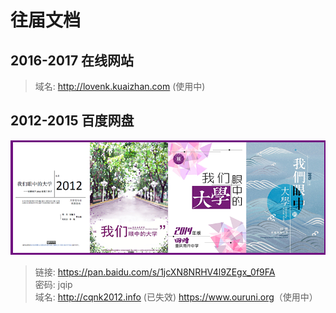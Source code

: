 
# 往届文档

## 2016-2017 在线网站
> 域名: <http://lovenk.kuaizhan.com> (使用中)

## 2012-2015 百度网盘
![covers](./books.png)
> 链接: <https://pan.baidu.com/s/1jcXN8NRHV4l9ZEgx_0f9FA>   
> 密码: jqip  
> 域名: http://cqnk2012.info (已失效) <https://www.ouruni.org>（使用中）

